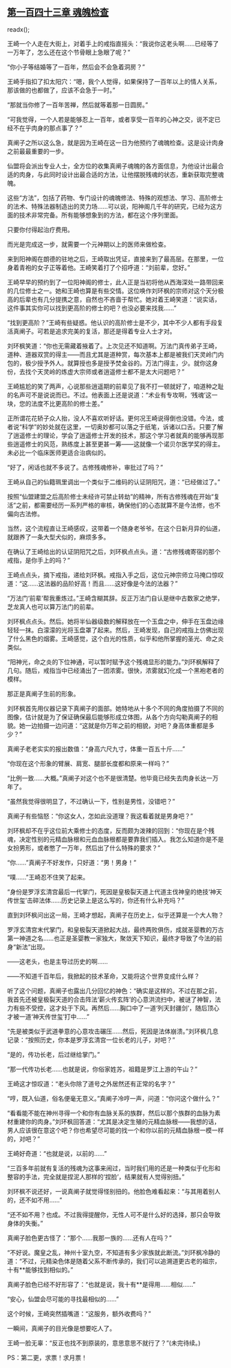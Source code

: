 ## [第一百四十三章 魂魄检查](https://www.xxbiquge.com/11_11207/9049126.html)
readx();

  王崎一个人走在大街上，对着手上的戒指直摇头：“我说你这老头啊……已经等了一万年了，怎么还在这个节骨眼上急眼了呢？”

  “你小子等结婚等了一百年，然后会不会急着洞房？”

  王崎手指扣了扣太阳穴：“嗯，我个人觉得，如果保持了一百年以上的情人关系，那该做的也都做了，应该不会急于一时。”

  “那就当你修了一百年苦禅，然后就等着那一日圆房。”

  “可我觉得，一个人若是能够忍上一百年，或者享受一百年的心神之交，说不定已经不在乎肉身的那点事了？”

  真阐子之所以这么急，就是因为王崎在这一日为他预约了魂魄检查。这是设计肉身之前最最重要的一步。

  仙盟将会派出专业人士，全方位的收集真阐子魂魄的各方面信息，为他设计出最合适的肉身，与此同时设计出最合适的方法，让他摆脱残魂的状态，重新获取完整魂魄。

  这些“方法”，包括了药物、专门设计的魂魄修法、特殊的观想法、学习、高阶修士的法术、特殊法器制造出的灵力场……可以说，阳神阁几千年的研究，已经为这方面的技术非常完备。所有能够想象到的方法，都在这个序列里面。

  只要你付得起治疗费用。

  而光是完成这一步，就需要一个元神期以上的医师来做检查。

  来到阳神阁在朗德的驻地之后，王崎取出凭证，直接来到了最高层。在那里，一位身着青袍的女子正等着他。王崎笑着打了个招呼道：“刘前辈，您好。”

  王崎早早的预约到了一位阳神阁的修士，此人正是当初将他从西海深处一路带回来的几位修士之一。她和王崎也算是有些交情。这位唤作刘环枫的宗师对这个天分极高的后辈也有几分提携之意，自然也不吝啬于帮忙。她对着王崎笑道：“说实话，这件事其实你可以找到更高阶的修士的吧？也没必要来找我……”

  “找到更高阶？”王崎有些疑惑。他认识的高阶修士是不少，其中不少人都有手段复活真阐子。可若是追求完美的复活，那还是得着专业人士才对。

  刘环枫笑道：“你也无需藏着掖着了。上次见还不知道啊。万法门真传弟子王崎，道种、道器双赏的得主——而且尤其是道种赏，每次基本上都是被我们天灵岭门内包的，极少授予外人。就算授也多是授予焚金谷的。万法门得主，少。就你这身份，去找个天灵岭的炼虚大宗师或者逍遥修士都不是太大问题吧？”

  王崎尴尬的笑了两声，心说那些逍遥期的前辈见了我不打一顿就好了，咱道种之耻的名声可不是说说而已。不过。他表面上还是说道：“术业有专攻啊，‘残魂’这一块，您的法度不比更高阶的修士差。”

  正所谓花花轿子众人抬，没人不喜欢听好话。更何况王崎说得倒也没错。今法，或者说“科学”的妙处就在这里，一切奥妙都可以落之于纸笔，诉诸以口舌。只要了解了逍遥修士的理论，学会了逍遥修士开发的技术，那这个学习者就真的能够再现那些逍遥修士的风范，熟练度上甚至更甚一筹——这就像一个诺贝尔医学奖的得主。未必比一个临床医师更适合治病似的。

  “好了，闲话也就不多说了。古修残魂修补，审批过了吗？”

  王崎从自己的仙籍珮里调出一个类似于二维码的认证阴阳咒，道：“已经做过了。”

  按照“仙盟建盟之后高阶修士未经许可禁止转劫”的精神，所有古修残魂在开始“复活”之前，都需要经历一系列严格的审核，确保他们的心态就算不是今法修，也不偏向古法修。

  当然，这个流程直让王崎感叹，这带着一个随身老爷爷。在这个日新月异的仙道，就跟养了一条大型犬似的，麻烦多多。

  在确认了王崎给出的认证阴阳咒之后，刘环枫点点头。道：“古修残魂寄宿的那个戒指，是你手上的吗？”

  王崎点点头，摘下戒指，递给刘环枫。戒指入手之后，这位元神宗师立马掩口惊叹道：“这……这法器的品阶好高！而且……这好像是今法的法器？”

  “万法门‘前辈’帮我重炼过。”王崎含糊其辞。反正万法门自认是继中古数家之绝学，芝龙真人也可以算万法门的前辈。

  刘环枫点点头。然后。她将半仙器级数的解释放在一个玉盘之中，伸手在玉盘边缘轻轻一抹。白濛濛的光将玉盘罩了起来。然后，王崎发现，自己的戒指上仿佛出现了什么黑色的烟雾。王崎感觉，这个白光的性质，似乎和他所掌握的圣光、命之炎类似。

  “阳神光，命之炎的下位神通，可以暂时赋予这个残魂显形的能力。”刘环枫解释了几句。随后，戒指当中已经涌出了一团浓雾。很快，浓雾就幻化成一个黑袍老者的模样。

  那正是真阐子生前的形象。

  刘环枫首先用仪器记录下真阐子的面部。她特地从十多个不同的角度拍摄了不同的图像，估计就是为了保证确保最后能够形成立体图，从各个方向勾勒真阐子的相貌。她一边拍摄一边问道：“这就是你万年之前的相貌，对吧？身高体重都是多少？”

  真阐子老老实实的报出数值：“身高六尺九寸，体重一百五十斤……”

  “你现在这个形象的臂展、肩宽、腿部长度都和原来一样吗？”

  “比例一致……大概。”真阐子对这个也不是很清楚。他毕竟已经失去肉身长达一万年了。

  “虽然我觉得很明显了，不过确认一下，性别是男性，没错吧？”

  真阐子有些恼怒：“你这女人，怎如此没道理？我这看着就是男身吧？”

  刘环枫却不在乎这位前大乘修士的态度，反而颇为泼辣的回到：“你现在是个残魂，决定性别的元精血脉根和元血血脉根都是要靠我们插入。我怎么知道你是不是女扮男形，或者憋了一万年，然后出了什么特殊的要求？”

  “你……”真阐子不好发作，只好道：“男！男身！”

  “噗……”王崎忍不住笑了起来。

  “身份是罗浮玄清宫最后一代掌门，死因是皇极裂天道上代道主伐神皇的绝技‘神天传世玺’击碎法体……历史记录上是这么写的，你还有什么补充吗？”

  直到刘环枫问出这一局，王崎才想起，真阐子在历史上，似乎还算是一个大人物？

  罗浮玄清宫末代掌门，和皇极裂天道掀起大战，最终两败俱伤，成就圣婴教的万古第一神道之名……也正是圣婴教一家独大，聚敛天下知识，最终才导致了今法的前身“新法”出现。

  ——这老头，也是主导过历史的啊……

  ——不知道千百年后，我掀起的技术革命，又能将这个世界变成什么样？

  听了这个问题，真阐子也露出几分回忆的神色：“确实是这样的。不过在那之前，我首先还被皇极裂天道的合击阵法‘薪火传玄阵’的心意洪流扫中，被谜了神智，法力有些不受控，这才处于下风。再然后……胸口中了一道‘列天封疆剑’，随后顶心才被一道‘神天传世玺’打中……”

  “先是被类似于武道拳意的心意攻击碾压……然后，死因是法体崩溃。”刘环枫几息记录：“按照历史，你本是罗浮玄清宫一位长老的儿子，对吧？”

  “是的，传功长老，后过继给掌门。”

  “那一代传功长老……也就是说，你俗家姓苏，祖籍是罗江上游的午山？”

  王崎这才惊叹道：“老头你除了道号之外居然还有正常的名字？”

  “哼，既入仙道，俗名便毫无意义。”真阐子冷哼一声，问道：“你问这个做什么？”

  “看看能不能在神州寻得一个和你有血脉关系的族群，然后以那个族群的血脉为素材重建你的肉身。”刘环枫回答道：“尤其是决定生殖的元精血脉根——我想的话，男人应该很在意这个吧？你也希望尽可能的找一个和你以前的元精血脉根一模一样的，对吧？”

  王崎好奇道：“也就是说，以前的……”

  “三百多年前就有复活的残魂为这事来闹过，当时我们用的还是一种类似于化形和整容的手法，完全就是捏泥人那样的‘捏脸’，结果就有人觉得别扭。”

  刘环枫不说还好，一说真阐子就觉得怪别扭的。他脸色难看起来：“与其用着别人的，还不如不用……”

  “还不如不用？也成。不过我得提醒你，无性人可不是什么好的选择，那只会导致身体的失衡。”

  真阐子脸色更古怪了：“那个……我那一族的……还有人在吗？”

  “不好说。魔皇之乱，神州十室九空，不知道有多少家族就此断流。”刘环枫冷静的道：“不过，元精染色体是随着父系不断传承的，我们可以追溯道更古老的祖宗，十有**能够找到相似的。”

  真阐子脸色已经不好形容了：“也就是说，我十有**是得用……相似……”

  “安心，仙盟会尽可能的寻找最相似的……”

  这个时候，王崎突然插嘴道：“这服务，额外收费吗？”

  一瞬间，真阐子的目光像是想要吃人了。

  王崎一脸无辜：“反正也找不到原装的，意思意思不就行了？”(未完待续。)

  PS：第二更，求票！求月票！
